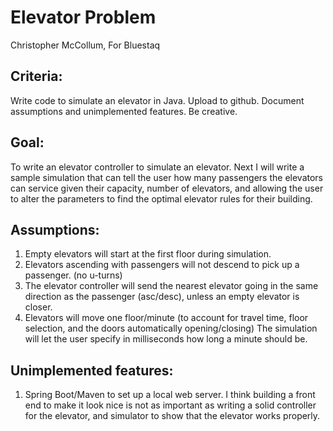 # Elevator Problem
Christopher McCollum, For Bluestaq

## Criteria:
Write code to simulate an elevator in Java. 
Upload to github. 
Document assumptions and unimplemented features.
Be creative.

## Goal:
To write an elevator controller to simulate an elevator. Next I will 
write a sample simulation that can tell the user how many passengers
the elevators can service given their capacity, number of elevators, and
allowing the user to alter the parameters to find the optimal elevator
rules for their building.

## Assumptions:
1. Empty elevators will start at the first floor during simulation.
2. Elevators ascending with passengers will not descend to 
   pick up a passenger. (no u-turns)
3. The elevator controller will send the nearest elevator going in the same
   direction as the passenger (asc/desc), unless an empty elevator is closer.
4. Elevators will move one floor/minute (to account for travel time, floor selection, and
   the doors automatically opening/closing) The simulation will let the user specify in
   milliseconds how long a minute should be.

## Unimplemented features:
1. Spring Boot/Maven to set up a local web server. I think building a front end to make it look
   nice is not as important as writing a solid controller for the elevator, and simulator to show
   that the elevator works properly.